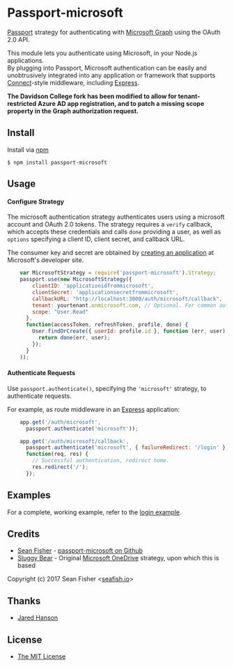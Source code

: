 # Passport-microsoft

[Passport](https://github.com/jaredhanson/passport) strategy for authenticating
with [Microsoft Graph](https://graph.microsoft.io/) using the OAuth 2.0 API.

This module lets you authenticate using Microsoft, in your Node.js applications.  
By plugging into Passport, Microsoft authentication can be easily and unobtrusively
integrated into any application or framework that supports [Connect](http://www.senchalabs.org/connect/)-style
middleware, including [Express](http://expressjs.com/).

**The Davidson College fork has been modified to allow for tenant-restricted Azure AD app registration, and to patch a missing scope property in the Graph authorization request.**

## Install

Install via [npm](https://www.npmjs.com/package/passport-microsoft)

    $ npm install passport-microsoft

## Usage

#### Configure Strategy

The microsoft authentication strategy authenticates users using a microsoft account and OAuth 2.0 tokens.  The strategy requires a `verify` callback, which
accepts these credentials and calls `done` providing a user, as well as
`options` specifying a client ID, client secret, and callback URL.

The consumer key and secret are obtained by [creating an application](https://apps.dev.microsoft.com/#/appList) at
Microsoft's developer site.

```js
    var MicrosoftStrategy = require('passport-microsoft').Strategy;
    passport.use(new MicrosoftStrategy({
        clientID: 'applicationidfrommicrosoft',
        clientSecret: 'applicationsecretfrommicrosoft',
        callbackURL: "http://localhost:3000/auth/microsoft/callback",
        tenant: yourtenant.onmicrosoft.com, // Optional. For common authentication, use null.
        scope: "User.Read"
      },
      function(accessToken, refreshToken, profile, done) {
        User.findOrCreate({ userId: profile.id }, function (err, user) {
          return done(err, user);
        });
      }
    ));
```

#### Authenticate Requests

Use `passport.authenticate()`, specifying the `'microsoft'` strategy, to
authenticate requests.

For example, as route middleware in an [Express](http://expressjs.com/)
application:

```js
    app.get('/auth/microsoft',
      passport.authenticate('microsoft'));

    app.get('/auth/microsoft/callback',
      passport.authenticate('microsoft', { failureRedirect: '/login' }),
      function(req, res) {
        // Successful authentication, redirect home.
        res.redirect('/');
      });
```

## Examples

For a complete, working example, refer to the [login example](https://github.com/seanfisher/passport-microsoft/tree/master/example/login).

## Credits

  - [Sean Fisher](https://www.seafish.io) - [passport-microsoft on Github](https://github.com/seanfisher/passport-microsoft)
  - [Sluggy Bear](http://github.com/slugbay) - Original [Microsoft OneDrive](https://github.com/slugbay/passport-onedrive) strategy, upon which this is based

  Copyright (c) 2017 Sean Fisher <[seafish.io](https://www.seafish.io)>

## Thanks

  - [Jared Hanson](http://github.com/jaredhanson)

## License

  - [The MIT License](http://opensource.org/licenses/MIT)
